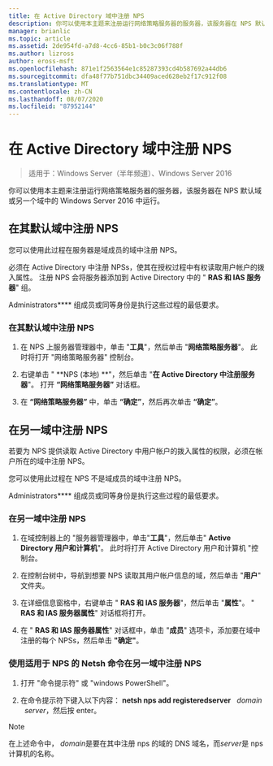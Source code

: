 ```yaml
---
title: 在 Active Directory 域中注册 NPS
description: 你可以使用本主题来注册运行网络策略服务器的服务器，该服务器在 NPS 默认域或另一个域中的 Windows Server 2016 中运行。
manager: brianlic
ms.topic: article
ms.assetid: 2de954fd-a7d8-4cc6-85b1-b0c3c06f788f
ms.author: lizross
author: eross-msft
ms.openlocfilehash: 871e1f2563564e1c85287393cd4b587692a44db6
ms.sourcegitcommit: dfa48f77b751dbc34409aced628eb2f17c912f08
ms.translationtype: MT
ms.contentlocale: zh-CN
ms.lasthandoff: 08/07/2020
ms.locfileid: "87952144"
---
```

# <a name="register-an-nps-in-an-active-directory-domain"></a>在 Active Directory 域中注册 NPS

>适用于：Windows Server（半年频道）、Windows Server 2016

你可以使用本主题来注册运行网络策略服务器的服务器，该服务器在 NPS 默认域或另一个域中的 Windows Server 2016 中运行。

## <a name="register-an-nps-in-its-default-domain"></a>在其默认域中注册 NPS

您可以使用此过程在服务器是域成员的域中注册 NPS。

必须在 Active Directory 中注册 NPSs，使其在授权过程中有权读取用户帐户的拨入属性。 注册 NPS 会将服务器添加到 Active Directory 中的 " **RAS 和 IAS 服务器**" 组。

Administrators**** 组成员或同等身份是执行这些过程的最低要求。

### <a name="to-register-an-nps-in-its-default-domain"></a>在其默认域中注册 NPS


1. 在 NPS 上服务器管理器中，单击 "**工具**"，然后单击 "**网络策略服务器**"。 此时将打开 "网络策略服务器" 控制台。

2. 右键单击 " **NPS (本地) **"，然后单击 "**在 Active Directory 中注册服务器**"。 打开 **“网络策略服务器”** 对话框。

3. 在 **“网络策略服务器”** 中，单击 **“确定”**，然后再次单击 **“确定”**。

## <a name="register-an-nps-in-another-domain"></a>在另一域中注册 NPS

若要为 NPS 提供读取 Active Directory 中用户帐户的拨入属性的权限，必须在帐户所在的域中注册 NPS。

您可以使用此过程在 NPS 不是域成员的域中注册 NPS。

Administrators**** 组成员或同等身份是执行这些过程的最低要求。

### <a name="to-register-an-nps-in-another-domain"></a>在另一域中注册 NPS

1. 在域控制器上的 "服务器管理器中，单击"**工具**"，然后单击" **Active Directory 用户和计算机**"。 此时将打开 Active Directory 用户和计算机 "控制台。

2. 在控制台树中，导航到想要 NPS 读取其用户帐户信息的域，然后单击 "**用户**" 文件夹。

3. 在详细信息窗格中，右键单击 " **RAS 和 IAS 服务器**"，然后单击 "**属性**"。 " **RAS 和 IAS 服务器属性**" 对话框将打开。

4. 在 " **RAS 和 IAS 服务器属性**" 对话框中，单击 "**成员**" 选项卡，添加要在域中注册的每个 NPSs，然后单击 **"确定"**。


### <a name="to-register-an-nps-in-another-domain-by-using-netsh-commands-for-nps"></a>使用适用于 NPS 的 Netsh 命令在另一域中注册 NPS

1. 打开 "命令提示符" 或 "windows PowerShell"。

2. 在命令提示符下键入以下内容： **netsh nps add registeredserver** &nbsp; *domain* &nbsp; *server*，然后按 enter。

>[!NOTE]
>在上述命令中， *domain*是要在其中注册 nps 的域的 DNS 域名，而*server*是 nps 计算机的名称。

